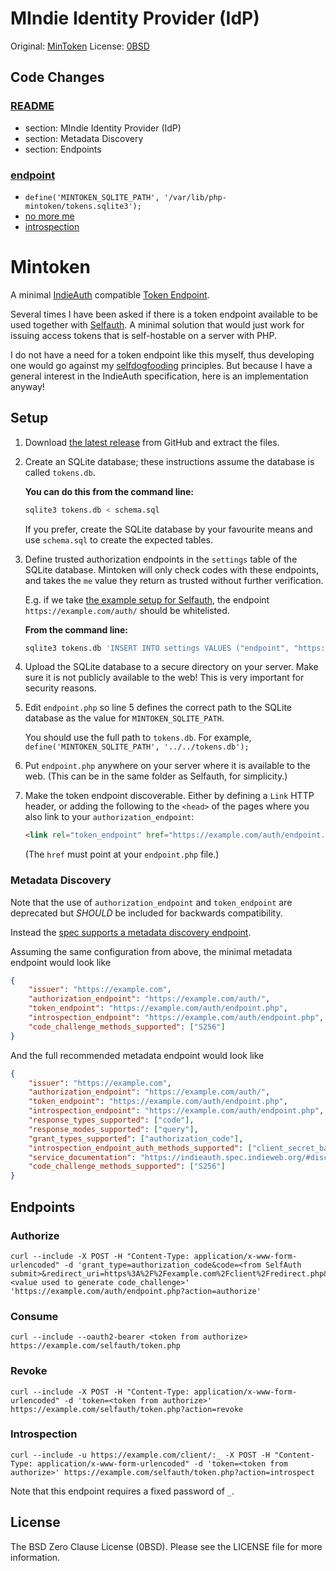 # MIndie Identity Provider (IdP)

Original: [MinToken](https://github.com/Zegnat/php-mintoken.git)
License: [0BSD](LICENSE)

## Code Changes

### [README](README.md)

- section: MIndie Identity Provider (IdP)
- section: Metadata Discovery
- section: Endpoints

### [endpoint](endpoint.php)

- `define('MINTOKEN_SQLITE_PATH', '/var/lib/php-mintoken/tokens.sqlite3');`
- [no more me](https://github.com/Zegnat/php-mintoken/pull/14)
- [introspection](https://github.com/Zegnat/php-mintoken/pull/15)

# Mintoken

A minimal [IndieAuth][] compatible [Token Endpoint][].

Several times I have been asked if there is a token endpoint available to be used together with [Selfauth][]. A minimal solution that would just work for issuing access tokens that is self-hostable on a server with PHP.

I do not have a need for a token endpoint like this myself, thus developing one would go against my [selfdogfooding][] principles. But because I have a general interest in the IndieAuth specification, here is an implementation anyway!

[IndieAuth]: https://indieauth.net/
[Token Endpoint]: https://indieauth.spec.indieweb.org/#token-endpoint
[Selfauth]: https://github.com/Inklings-io/selfauth
[selfdogfooding]: https://indieweb.org/selfdogfood

## Setup

1. Download [the latest release](https://github.com/Zegnat/php-mintoken/releases/latest) from GitHub and extract the files.
   
2. Create an SQLite database; these instructions assume the database is called `tokens.db`.
   
   **You can do this from the command line:**
   
   ```bash
   sqlite3 tokens.db < schema.sql
   ```
   
   If you prefer, create the SQLite database by your favourite means and use `schema.sql` to create the expected tables.
   
3. Define trusted authorization endpoints in the `settings` table of the SQLite database. Mintoken will only check codes with these endpoints, and takes the `me` value they return as trusted without further verification.
   
   E.g. if we take [the example setup for Selfauth](https://github.com/Inklings-io/selfauth#setup), the endpoint `https://example.com/auth/` should be whitelisted.
   
   **From the command line:**
   
   ```bash
   sqlite3 tokens.db 'INSERT INTO settings VALUES ("endpoint", "https://example.com/auth/");'
   ```
   
4. Upload the SQLite database to a secure directory on your server. Make sure it is not publicly available to the web! This is very important for security reasons.
   
5. Edit `endpoint.php` so line 5 defines the correct path to the SQLite database as the value for `MINTOKEN_SQLITE_PATH`.
   
   You should use the full path to `tokens.db`. For example, `define('MINTOKEN_SQLITE_PATH', '../../tokens.db');`
   
6. Put `endpoint.php` anywhere on your server where it is available to the web. (This can be in the same folder as Selfauth, for simplicity.)
   
7. Make the token endpoint discoverable. Either by defining a `Link` HTTP header, or adding the following to the `<head>` of the pages where you also link to your `authorization_endpoint`:
   
   ```html
   <link rel="token_endpoint" href="https://example.com/auth/endpoint.php">
   ```
   
   (The `href` must point at your `endpoint.php` file.)

### Metadata Discovery
Note that the use of `authorization_endpoint` and `token_endpoint` are deprecated but *SHOULD* be included for backwards compatibility.

Instead the [spec supports a metadata discovery endpoint](https://indieauth.spec.indieweb.org/#discovery).

Assuming the same configuration from above, the minimal metadata endpoint would look like
```json
{
	"issuer": "https://example.com",
	"authorization_endpoint": "https://example.com/auth/",
	"token_endpoint": "https://example.com/auth/endpoint.php",
	"introspection_endpoint": "https://example.com/auth/endpoint.php",
	"code_challenge_methods_supported": ["S256"]
}
```
And the full recommended metadata endpoint would look like
```json
{
	"issuer": "https://example.com",
	"authorization_endpoint": "https://example.com/auth/",
	"token_endpoint": "https://example.com/auth/endpoint.php",
	"introspection_endpoint": "https://example.com/auth/endpoint.php",
	"response_types_supported": ["code"],
	"response_modes_supported": ["query"],
	"grant_types_supported": ["authorization_code"],
	"introspection_endpoint_auth_methods_supported": ["client_secret_basic"],
	"service_documentation": "https://indieauth.spec.indieweb.org/#discovery",
	"code_challenge_methods_supported": ["S256"]
}
```

## Endpoints

### Authorize
```curl
curl --include -X POST -H "Content-Type: application/x-www-form-urlencoded" -d 'grant_type=authorization_code&code=<from SelfAuth submit>&redirect_uri=https%3A%2F%2Fexample.com%2Fclient%2Fredirect.php&client_id=https%3A%2F%2Fexample.com%2Fclient%2F&code_verifier=<value used to generate code_challenge>' 'https://example.com/auth/endpoint.php?action=authorize'
```

### Consume
```curl
curl --include --oauth2-bearer <token from authorize> https://example.com/selfauth/token.php
```

### Revoke
```curl
curl --include -X POST -H "Content-Type: application/x-www-form-urlencoded" -d 'token=<token from authorize>' https://example.com/selfauth/token.php?action=revoke
```

### Introspection
```curl
curl --include -u https://example.com/client/:_ -X POST -H "Content-Type: application/x-www-form-urlencoded" -d 'token=<token from authorize>' https://example.com/selfauth/token.php?action=introspect
```
Note that this endpoint requires a fixed password of `_`.

## License

The BSD Zero Clause License (0BSD). Please see the LICENSE file for
more information.

